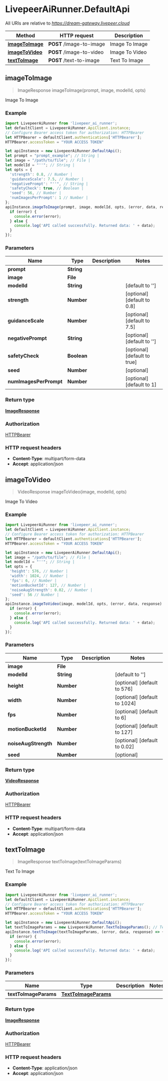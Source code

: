 # LivepeerAiRunner.DefaultApi

All URIs are relative to *https://dream-gateway.livepeer.cloud*

Method | HTTP request | Description
------------- | ------------- | -------------
[**imageToImage**](DefaultApi.md#imageToImage) | **POST** /image-to-image | Image To Image
[**imageToVideo**](DefaultApi.md#imageToVideo) | **POST** /image-to-video | Image To Video
[**textToImage**](DefaultApi.md#textToImage) | **POST** /text-to-image | Text To Image



## imageToImage

> ImageResponse imageToImage(prompt, image, modelId, opts)

Image To Image

### Example

```javascript
import LivepeerAiRunner from 'livepeer_ai_runner';
let defaultClient = LivepeerAiRunner.ApiClient.instance;
// Configure Bearer access token for authorization: HTTPBearer
let HTTPBearer = defaultClient.authentications['HTTPBearer'];
HTTPBearer.accessToken = "YOUR ACCESS TOKEN"

let apiInstance = new LivepeerAiRunner.DefaultApi();
let prompt = "prompt_example"; // String | 
let image = "/path/to/file"; // File | 
let modelId = "''"; // String | 
let opts = {
  'strength': 0.8, // Number | 
  'guidanceScale': 7.5, // Number | 
  'negativePrompt': "''", // String | 
  'safetyCheck': true, // Boolean | 
  'seed': 56, // Number | 
  'numImagesPerPrompt': 1 // Number | 
};
apiInstance.imageToImage(prompt, image, modelId, opts, (error, data, response) => {
  if (error) {
    console.error(error);
  } else {
    console.log('API called successfully. Returned data: ' + data);
  }
});
```

### Parameters


Name | Type | Description  | Notes
------------- | ------------- | ------------- | -------------
 **prompt** | **String**|  | 
 **image** | **File**|  | 
 **modelId** | **String**|  | [default to &#39;&#39;]
 **strength** | **Number**|  | [optional] [default to 0.8]
 **guidanceScale** | **Number**|  | [optional] [default to 7.5]
 **negativePrompt** | **String**|  | [optional] [default to &#39;&#39;]
 **safetyCheck** | **Boolean**|  | [optional] [default to true]
 **seed** | **Number**|  | [optional] 
 **numImagesPerPrompt** | **Number**|  | [optional] [default to 1]

### Return type

[**ImageResponse**](ImageResponse.md)

### Authorization

[HTTPBearer](../README.md#HTTPBearer)

### HTTP request headers

- **Content-Type**: multipart/form-data
- **Accept**: application/json


## imageToVideo

> VideoResponse imageToVideo(image, modelId, opts)

Image To Video

### Example

```javascript
import LivepeerAiRunner from 'livepeer_ai_runner';
let defaultClient = LivepeerAiRunner.ApiClient.instance;
// Configure Bearer access token for authorization: HTTPBearer
let HTTPBearer = defaultClient.authentications['HTTPBearer'];
HTTPBearer.accessToken = "YOUR ACCESS TOKEN"

let apiInstance = new LivepeerAiRunner.DefaultApi();
let image = "/path/to/file"; // File | 
let modelId = "''"; // String | 
let opts = {
  'height': 576, // Number | 
  'width': 1024, // Number | 
  'fps': 6, // Number | 
  'motionBucketId': 127, // Number | 
  'noiseAugStrength': 0.02, // Number | 
  'seed': 56 // Number | 
};
apiInstance.imageToVideo(image, modelId, opts, (error, data, response) => {
  if (error) {
    console.error(error);
  } else {
    console.log('API called successfully. Returned data: ' + data);
  }
});
```

### Parameters


Name | Type | Description  | Notes
------------- | ------------- | ------------- | -------------
 **image** | **File**|  | 
 **modelId** | **String**|  | [default to &#39;&#39;]
 **height** | **Number**|  | [optional] [default to 576]
 **width** | **Number**|  | [optional] [default to 1024]
 **fps** | **Number**|  | [optional] [default to 6]
 **motionBucketId** | **Number**|  | [optional] [default to 127]
 **noiseAugStrength** | **Number**|  | [optional] [default to 0.02]
 **seed** | **Number**|  | [optional] 

### Return type

[**VideoResponse**](VideoResponse.md)

### Authorization

[HTTPBearer](../README.md#HTTPBearer)

### HTTP request headers

- **Content-Type**: multipart/form-data
- **Accept**: application/json


## textToImage

> ImageResponse textToImage(textToImageParams)

Text To Image

### Example

```javascript
import LivepeerAiRunner from 'livepeer_ai_runner';
let defaultClient = LivepeerAiRunner.ApiClient.instance;
// Configure Bearer access token for authorization: HTTPBearer
let HTTPBearer = defaultClient.authentications['HTTPBearer'];
HTTPBearer.accessToken = "YOUR ACCESS TOKEN"

let apiInstance = new LivepeerAiRunner.DefaultApi();
let textToImageParams = new LivepeerAiRunner.TextToImageParams(); // TextToImageParams | 
apiInstance.textToImage(textToImageParams, (error, data, response) => {
  if (error) {
    console.error(error);
  } else {
    console.log('API called successfully. Returned data: ' + data);
  }
});
```

### Parameters


Name | Type | Description  | Notes
------------- | ------------- | ------------- | -------------
 **textToImageParams** | [**TextToImageParams**](TextToImageParams.md)|  | 

### Return type

[**ImageResponse**](ImageResponse.md)

### Authorization

[HTTPBearer](../README.md#HTTPBearer)

### HTTP request headers

- **Content-Type**: application/json
- **Accept**: application/json

